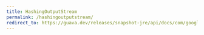 ```yaml
---
title: HashingOutputStream
permalink: /hashingoutputstream/
redirect_to: https://guava.dev/releases/snapshot-jre/api/docs/com/google/common/hash/HashingOutputStream.html
---
```

